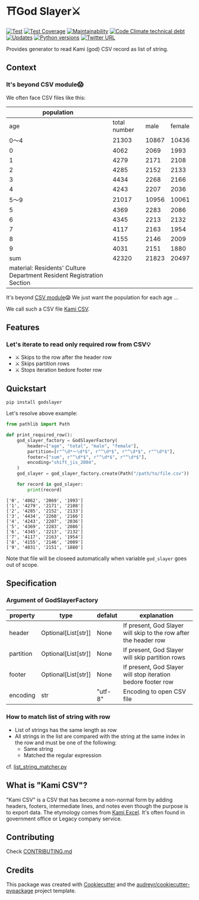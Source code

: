 # ⛩️God Slayer⚔️

[![Test](https://github.com/yukihiko-shinoda/god-slayer/workflows/Test/badge.svg)](https://github.com/yukihiko-shinoda/god-slayer/actions?query=workflow%3ATest)
[![Test Coverage](https://api.codeclimate.com/v1/badges/2d37a5447afd27d46af1/test_coverage)](https://codeclimate.com/github/yukihiko-shinoda/god-slayer/test_coverage)
[![Maintainability](https://api.codeclimate.com/v1/badges/2d37a5447afd27d46af1/maintainability)](https://codeclimate.com/github/yukihiko-shinoda/god-slayer/maintainability)
[![Code Climate technical debt](https://img.shields.io/codeclimate/tech-debt/yukihiko-shinoda/god-slayer)](https://codeclimate.com/github/yukihiko-shinoda/god-slayer)
[![Updates](https://pyup.io/repos/github/yukihiko-shinoda/god-slayer/shield.svg)](https://pyup.io/repos/github/yukihiko-shinoda/god-slayer/)
[![Python versions](https://img.shields.io/pypi/pyversions/godslayer.svg)](https://pypi.org/project/godslayer)
[![Twitter URL](https://img.shields.io/twitter/url?style=social&url=https%3A%2F%2Fgithub.com%2Fyukihiko-shinoda%2Fgod-slayer)](http://twitter.com/share?text=God%20Slayer&url=https://pypi.org/project/godslayer/&hashtags=python)

Provides generator to read Kami (god) CSV record as list of string.

## Context

### It's beyond CSV module😱

We often face CSV files like this:

population|&nbsp;|&nbsp;|&nbsp;
-|-|-|-
age|total number|male|female
0～4|21303|10867|10436
0|4062|2069|1993
1|4279|2171|2108
2|4285|2152|2133
3|4434|2268|2166
4|4243|2207|2036
5～9|21017|10956|10061
5|4369|2283|2086
6|4345|2213|2132
7|4117|2163|1954
8|4155|2146|2009
9|4031|2151|1880
sum|42320|21823|20497
material: Residents' Culture Department Resident Registration Section|&nbsp;|&nbsp;|&nbsp;

It's beyond [CSV module]😱
We just want the population for each age ...

We call such a CSV file [Kami CSV](#what-is-kami-csv).

## Features

### Let's iterate to read only required row from CSV💡

- ⚔️ Skips to the row after the header row
- ⚔️ Skips partition rows
- ⚔️ Stops iteration bedore footer row

## Quickstart

```console
pip install godslayer
```

Let's resolve above example:

```python
from pathlib import Path

def print_required_row():
    god_slayer_factory = GodSlayerFactory(
        header=["age", "total", "male", "female"],
        partition=[r"^\d*〜\d*$", r"^\d*$", r"^\d*$", r"^\d*$"],
        footer=["sum", r"^\d*$", r"^\d*$", r"^\d*$"],
        encoding="shift_jis_2004",
    )
    god_slayer = god_slayer_factory.create(Path("/path/to/file.csv"))

    for record in god_slayer:
        print(record)
```

```console
['0', '4062', '2069', '1993']
['1', '4279', '2171', '2108']
['2', '4285', '2152', '2133']
['3', '4434', '2268', '2166']
['4', '4243', '2207', '2036']
['5', '4369', '2283', '2086']
['6', '4345', '2213', '2132']
['7', '4117', '2163', '1954']
['8', '4155', '2146', '2009']
['9', '4031', '2151', '1880']
```

Note that file will be closeed automatically when variable `god_slayer` goes out of scope.

## Specification

### Argument of GodSlayerFactory

property|type|defalut|explanation
-|-|-|-
header|Optional\[List\[str\]\]|None|If present, God Slayer will skip to the row after the header row
partition|Optional\[List\[str\]\]|None|If present, God Slayer will skip partition rows
footer|Optional\[List\[str\]\]|None|If present, God Slayer will stop iteration bedore footer row
encoding|str|"utf-8"|Encoding to open CSV file

### How to match list of string with row

- List of strings has the same length as row
- All strings in the list are compared with the string at the same index in the row and must be one of the following:
  - Same string
  - Matched the regular expression

cf. [list_string_matcher.py]

<!-- markdownlint-disable no-trailing-punctuation -->
## What is "Kami CSV"?
<!-- markdownlint-enaable no-trailing-punctuation -->

"Kami CSV" is a CSV that has become a non-normal form
by adding headers, footers, intermediate lines, and notes
even though the purpose is to export data.
The etymology comes from [Kami Excel].
It's often found in government office or Legacy company service.

## Contributing

Check [CONTRIBUTING.md](docs/CONTRIBUTING.md)

## Credits

This package was created with [Cookiecutter] and the [audreyr/cookiecutter-pypackage] project template.

[list_string_matcher.py]: https://github.com/yukihiko-shinoda/god-slayer/blob/master/godslayer/list_string_matcher.py
[CSV module]: https://docs.python.org/3/library/csv.html
[Kami Excel]: https://www.atmarkit.co.jp/ait/articles/1612/26/news032.html
[Cookiecutter]: https://github.com/audreyr/cookiecutter
[audreyr/cookiecutter-pypackage]: https://github.com/audreyr/cookiecutter-pypackage
